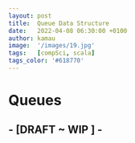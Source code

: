 ```yaml
---
layout: post
title:  Queue Data Structure
date:   2022-04-08 06:30:00 +0100
author: kamau
image:  '/images/19.jpg'
tags:   [compSci, scala]
tags_color: '#618770'
---
```


# Queues

## - \[DRAFT ~ WIP \] -